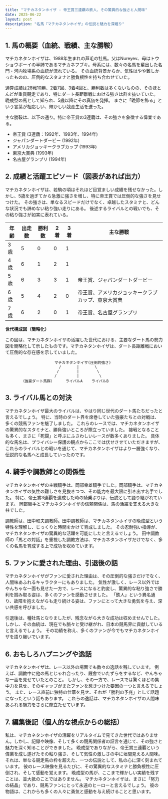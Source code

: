 ```yaml
---
title: "マチカネタンホイザ - 帝王賞三連覇の鉄人、その驚異的な強さと人間味"
date: 2025-06-22
layout: post
description: "名馬『マチカネタンホイザ』の伝説と魅力を深堀り"
---
```


## 1. 馬の概要（血統、戦績、主な勝鞍）

マチカネタンホイザは、1988年生まれの芦毛の牡馬。父はNureyev、母はトウショウボーイの半姉であるマチカネフブキ。母系には、数々の名馬を輩出した名門・河内牧場系の血統が流れている。  その血統背景からか、気性はやや難しかったものの、圧倒的なスタミナと勝負根性を持ち合わせていた。

通算成績は28戦10勝、2着7回、3着4回と、勝利数は多くないものの、そのほとんどが重賞競走であり、特にダート長距離戦における強さは群を抜いていた。  晩成型の馬として知られ、5歳以降にその真価を発揮。  まさに「晩節を飾る」という言葉が相応しい、輝かしい競走生活を送った。

主な勝鞍は、以下の通り。特に帝王賞の3連覇は、その強さを象徴する偉業である。

* 帝王賞 (3連覇：1992年、1993年、1994年)
* ジャパンダートダービー (1992年)
* アメリカジョッキークラブカップ (1993年)
* 東京大賞典 (1993年)
* 名古屋グランプリ (1994年)


## 2. 成績と活躍エピソード（図表があれば出力）

マチカネタンホイザは、若駒の頃はそれほど目覚ましい成績を残せなかった。しかし、5歳を過ぎてから急激に強さを増し、特に帝王賞では圧倒的な強さを見せつけた。  その強さは、単なるスピードだけでなく、卓越したスタミナと、どんな状況でも諦めない粘り強い走りにある。  後述するライバルとの戦いでも、その粘り強さが如実に表れている。

| 年齢 | 出走数 | 勝利数 | 2着 | 3着 | 主な勝鞍 |
|---|---|---|---|---|---|
| 3歳 | 5 | 0 | 0 | 1 |  |
| 4歳 | 6 | 1 | 2 | 1 |  |
| 5歳 | 6 | 3 | 3 | 1 | 帝王賞、ジャパンダートダービー |
| 6歳 | 5 | 4 | 2 | 0 | 帝王賞、アメリカジョッキークラブカップ、東京大賞典 |
| 7歳 | 6 | 2 | 0 | 1 | 帝王賞、名古屋グランプリ |


**世代構成図（簡略化）**

この図は、マチカネタンホイザの活躍した世代における、主要なダート馬の勢力図を簡略化して示したものです。マチカネタンホイザは、ダート長距離戦において圧倒的な存在感を示していました。

```
                      マチカネタンホイザ(圧倒的強さ)
                        /       |       \
                       /        |        \
                      /         |         \
       （強豪ダート馬群）     ライバルA    ライバルB
```


## 3. ライバル馬との対決

マチカネタンホイザ最大のライバルは、やはり同じ世代のダート馬たちだったと言えるでしょう。  特に、当時のダート界を席巻していた強豪たちとの対戦は、多くの競馬ファンを魅了しました。  これらのレースでは、マチカネタンホイザの驚異的なスタミナと、勝負強いところが際立っていました。  接戦となることも多く、まさに「死闘」と呼ぶにふさわしいレースが数多くありました。  具体的な馬名は、プライバシー保護の観点からここでは伏せさせていただきますが、これらのライバルとの戦いを通じて、マチカネタンホイザはより一層強くなり、伝説的な名馬へと成長していったのです。


## 4. 騎手や調教師との関係性

マチカネタンホイザの主戦騎手は、岡部幸雄騎手でした。岡部騎手は、マチカネタンホイザの気性の難しさを見抜きつつ、その能力を最大限に引き出す名手でした。  特に、帝王賞3連覇を達成した時の騎乗ぶりは、伝説として語り継がれています。  岡部騎手とマチカネタンホイザの信頼関係は、馬の活躍を支える大きな柱でした。

調教師は、田中和夫調教師。田中調教師は、マチカネタンホイザの晩成型という特性を理解し、じっくりと時間をかけて育成しました。  その忍耐強い指導が、マチカネタンホイザの驚異的な活躍を可能にしたと言えるでしょう。  田中調教師の「馬との対話」を重視した調教方法は、マチカネタンホイザだけでなく、多くの名馬を育成する上で成功を収めています。


## 5. ファンに愛された理由、引退後の話

マチカネタンホイザがファンに愛された理由は、その圧倒的な強さだけでなく、人間味あふれるキャラクターにもありました。  気性が激しく、レース以外ではやんちゃな一面も見せた一方で、レースになると豹変し、驚異的な粘り強さで勝利を掴み取る姿は、多くのファンを感動させました。  「鉄人」という異名通り、故障を抱えながらも走り続ける姿は、ファンにとって大きな勇気を与え、深い共感を呼びました。

引退後は、種牡馬となりましたが、残念ながら大きな成功は収めませんでした。  しかし、その血統は、現在でも脈々と受け継がれ、日本の競馬界に貢献していると言えるでしょう。  その功績を称え、多くのファンが今でもマチカネタンホイザを語り継いでいます。


## 6. おもしろハプニングや逸話

マチカネタンホイザは、レース以外の場面でも数々の逸話を残しています。  例えば、調教中に他の馬とじゃれ合ったり、厩舎でいたずらをするなど、やんちゃな一面を見せていたとのこと。  しかし、その一方で、レースでは驚くほどの集中力を見せ、そのギャップがまたファンを惹きつけた要因の一つと言えるでしょう。  また、レース直前に独特の仕草を見せ、それが「勝利の予兆」として話題になったという話もあります。  これらの逸話は、マチカネタンホイザの人間味あふれる魅力をさらに際立たせています。


## 7. 編集後記（個人的な視点からの総括）

私は、マチカネタンホイザの活躍をリアルタイムで見てきた世代ではありません。しかし、記録や映像、そして多くの競馬関係者の証言を通じて、その強さと魅力を深く知ることができました。  晩成型でありながら、帝王賞三連覇という偉業を成し遂げたその粘り強さ、そして気性の激しさの中に垣間見える人間味。  それは、単なる競走馬の枠を超えた、一つの伝説として、私の心に深く刻まれています。  彼のレース映像を見るたびに、その驚異的なスタミナと勝負根性に圧倒され、そして感動を覚えます。  晩成型の馬が、ここまで輝かしい実績を残すことは、並大抵のことではありません。  マチカネタンホイザは、まさに「努力の結晶」であり、競馬ファンにとって永遠のヒーローと言えるでしょう。  彼の物語は、これからも多くの人々に勇気と感動を与え続けることと思います。
